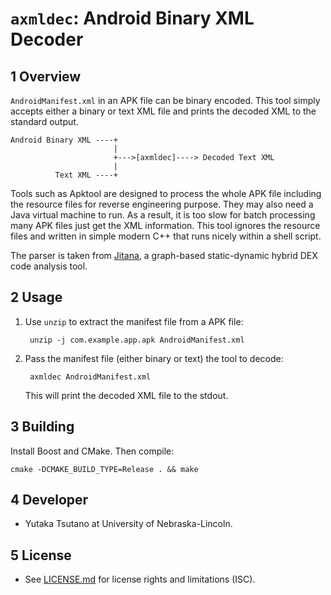 `axmldec`: Android Binary XML Decoder
=====================================

## 1 Overview

`AndroidManifest.xml` in an APK file can be binary encoded. This tool simply
accepts either a binary or text XML file and prints the decoded XML to the
standard output.

    Android Binary XML ----+
                           |
                           +--->[axmldec]----> Decoded Text XML
                           |
              Text XML ----+

Tools such as Apktool are designed to process the whole APK file including the
resource files for reverse engineering purpose. They may also need a Java
virtual machine to run. As a result, it is too slow for batch processing many
APK files just get the XML information. This tool ignores the resource files
and written in simple modern C++ that runs nicely within a shell script.

The parser is taken from [Jitana](https://github.com/ytsutano/jitana), a
graph-based static-dynamic hybrid DEX code analysis tool.

## 2 Usage

1. Use `unzip` to extract the manifest file from a APK file:

        unzip -j com.example.app.apk AndroidManifest.xml

2. Pass the manifest file (either binary or text) the tool to decode:

        axmldec AndroidManifest.xml

    This will print the decoded XML file to the stdout.

## 3 Building

Install Boost and CMake. Then compile:

    cmake -DCMAKE_BUILD_TYPE=Release . && make

## 4 Developer

- Yutaka Tsutano at University of Nebraska-Lincoln.

## 5 License

- See [LICENSE.md](LICENSE.md) for license rights and limitations (ISC).
